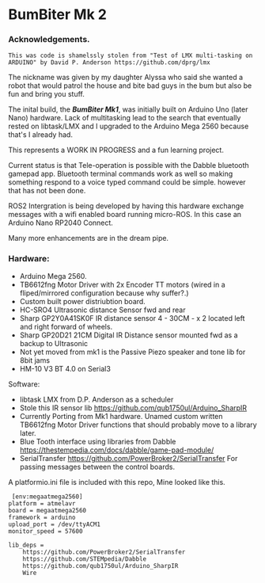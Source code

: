 # BumBiter Mk 2

 ### Acknowledgements. 
    This was code is shamelssly stolen from "Test of LMX multi-tasking on ARDUINO" by David P. Anderson https://github.com/dprg/lmx
 
 The nickname was given by my daughter Alyssa who said she wanted a robot that would patrol the house and bite bad guys in the bum but also be fun and bring you stuff. 
 
 The inital build, the ***BumBiter Mk1***, was initially built on Arduino Uno (later Nano) hardware. Lack of multitasking lead to the search that eventually rested on libtask/LMX and I upgraded to the Arduino Mega 2560 because that's I already had.

This represents a WORK IN PROGRESS and a fun learning project.

Current status is that Tele-operation is possible with the Dabble bluetooth gamepad app. Bluetooth terminal commands work as well so making something respond to a voice typed command could be simple. however that has not been done.

ROS2 Intergration is being developed by having this hardware exchange messages with a wifi enabled board running micro-ROS. In this case an Arduino Nano RP2040 Connect.

Many more enhancements are in the dream pipe.



 ### Hardware: 
                
- Arduino Mega 2560. 
- TB6612fng Motor Driver with 2x Encoder TT motors (wired in a fliped/mirrored configuration because why suffer?.)
- Custom built power distriubtion board.
- HC-SRO4 Ultrasonic distance Sensor fwd and rear
- Sharp GP2Y0A41SK0F IR distance sensor 4 - 30CM  - x 2 located left and right forward of wheels. 
- Sharp GP20D21 21CM Digital IR Distance sensor mounted fwd as a backup to Ultrasonic
- Not yet moved from mk1 is the Passive Piezo speaker and tone lib for 8bit jams
 - HM-10 V3 BT 4.0 on Serial3   

Software:
- libtask LMX from D.P. Anderson as a scheduler 
- Stole this IR sensor lib https://github.com/qub1750ul/Arduino_SharpIR 
- Currently Porting from Mk1 hardware. Unamed custom written TB6612fng Motor Driver functions that should probably move to a library later.
- Blue Tooth interface using libraries from Dabble https://thestempedia.com/docs/dabble/game-pad-module/
- SerialTransfer https://github.com/PowerBroker2/SerialTransfer
    For passing messages between the control boards.

A platformio.ini file is included with this repo, Mine looked like this.


```
 [env:megaatmega2560]
platform = atmelavr
board = megaatmega2560
framework = arduino
upload_port = /dev/ttyACM1
monitor_speed = 57600

lib_deps = 
    https://github.com/PowerBroker2/SerialTransfer
    https://github.com/STEMpedia/Dabble
    https://github.com/qub1750ul/Arduino_SharpIR
    Wire
```
         